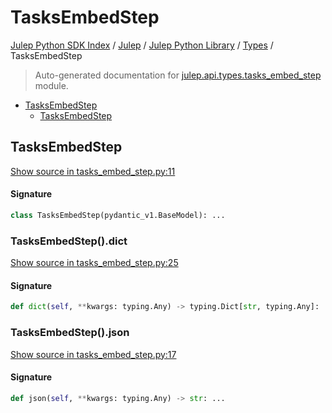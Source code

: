# TasksEmbedStep

[Julep Python SDK Index](../../../README.md#julep-python-sdk-index) / [Julep](../../index.md#julep) / [Julep Python Library](../index.md#julep-python-library) / [Types](./index.md#types) / TasksEmbedStep

> Auto-generated documentation for [julep.api.types.tasks_embed_step](../../../../../../../julep/api/types/tasks_embed_step.py) module.

- [TasksEmbedStep](#tasksembedstep)
  - [TasksEmbedStep](#tasksembedstep-1)

## TasksEmbedStep

[Show source in tasks_embed_step.py:11](../../../../../../../julep/api/types/tasks_embed_step.py#L11)

#### Signature

```python
class TasksEmbedStep(pydantic_v1.BaseModel): ...
```

### TasksEmbedStep().dict

[Show source in tasks_embed_step.py:25](../../../../../../../julep/api/types/tasks_embed_step.py#L25)

#### Signature

```python
def dict(self, **kwargs: typing.Any) -> typing.Dict[str, typing.Any]: ...
```

### TasksEmbedStep().json

[Show source in tasks_embed_step.py:17](../../../../../../../julep/api/types/tasks_embed_step.py#L17)

#### Signature

```python
def json(self, **kwargs: typing.Any) -> str: ...
```